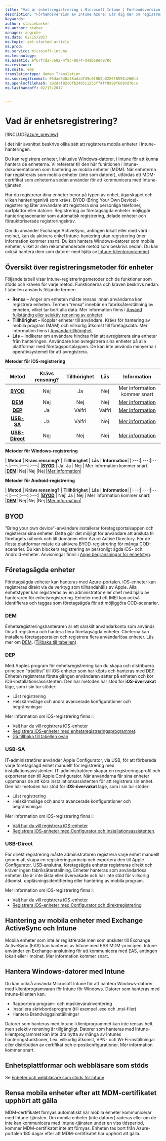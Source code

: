 ```yaml
---
title: "Vad är enhetsregistrering i Microsoft Intune | Förhandsversion av Intune Azure | Microsoft Docs"
description: "Förhandsversion av Intune Azure: Lär dig mer om registrering av iOS-, Android- och Windows-enheter."
keywords: 
author: staciebarker
ms.author: stabar
manager: angrobe
ms.date: 02/15/2017
ms.topic: get-started-article
ms.prod: 
ms.service: microsoft-intune
ms.technology: 
ms.assetid: 6f67fcd2-5682-4f9c-8d74-d4ab69dc978c
ms.reviewer: 
ms.suite: ems
translationtype: Human Translation
ms.sourcegitcommit: 08dad848a48adad7d9c6f0b5b3286f6550a266bd
ms.openlocfilehash: a92daf02c6fb2405c1255ff4ff8988f669dd76ce
ms.lasthandoff: 02/15/2017


---
```


# <a name="what-is-device-enrollment"></a>Vad är enhetsregistrering?
[!INCLUDE[azure_preview](../includes/azure_preview.md)]

I det här avsnittet beskrivs olika sätt att registrera mobila enheter i Intune-hanteringen.

Du kan registrera enheter, inklusive Windows-datorer, i Intune för att kunna hantera de enheterna. Vi refererar till den här funktionen i Intune-dokumentationen som hantering av mobila enheter (MDM). När enheterna har registrerats som mobila enheter (inte som datorer), utfärdas ett MDM-certifikat som enheterna sedan använder för att kommunicera med Intune-tjänsten. 

Hur du registrerar dina enheter beror på typen av enhet, ägarskapet och vilken hanteringsnivå som krävs. BYOD (Bring Your Own Device)-registrering låter användare att registrera sina personliga telefoner, surfplattor eller datorer. Registrering av företagsägda enheter möjliggör hanteringsscenarier som automatisk registrering, delade enheter och förauktoriserade registreringskrav.

Om du använder Exchange ActiveSync, antingen lokalt eller med värd i molnet, kan du aktivera enkel Intune-hantering utan registrering (mer information kommer snart). Du kan hantera Windows-datorer som mobila enheter, vilket är den rekommenderade metod som beskrivs nedan. Du kan också hantera dem som datorer med hjälp av [Intune-klientprogrammet](https://docs.microsoft.com/intune/deploy-use/manage-windows-pcs-with-microsoft-intune).


## <a name="overview-of-device-enrollment-methods"></a>Översikt över registreringsmetoder för enheter

Följande tabell visar Intune-registreringsmetoder och de funktioner som stöds och kraven för varje metod. Funktionerna och kraven beskrivs nedan. I tabellen används följande termer:

- **Rensa** – Anger om enheten måste rensas innan användarna kan registrera enheten. Termen ”rensa” innebär en fabriksåterställning av enheten, vilket tar bort alla data. Mer information finns i [Använd fullständig eller selektiv rensning av enheter](/intune-azure/manage-devices/use-full-or-selective-wipe-on-devices-using-microsoft-intune).
- **Tillhörighet** – Kopplar enheter till användare. Krävs för hantering av mobila program (MAM) och villkorlig åtkomst till företagsdata. Mer information finns i [Användartillhörighet](enroll-ios-devices-using-device-enrollment-program.md).
- **Lås** – Indikerar om användare hindras från att avregistrera sina enheter från hanteringen. Användare kan avregistrera sina enheter på alla plattformar med företagsportalappen. De kan inte använda menyerna i operativsystemet för att avregistrera.


**Metoder för iOS-registrering**

| **Metod** |    **Krävs rensning?** |    **Tillhörighet**    |    **Lås** | **Information** |
|:---:|:---:|:---:|:---:|:---:|
|**[BYOD](#byod)** | Nej|    Ja |    Nej | Mer information kommer snart|
|**[DEM](#dem)**|    Nej |Nej |Nej    | [Mer information](enroll-ios-devices-using-device-enrollment-program.md)|
|**[DEP](#dep)**|    Ja |    Valfri |    Valfri|[Mer information](enroll-ios-devices-using-device-enrollment-program.md)|
|**[USB-SA](#usb-sa)**|    Ja |    Valfri |    Nej| [Mer information](enroll-ios-devices-with-apple-configurator-and-setup-assistant.md)|
|**[USB-Direct](#usb-direct)**|    Nej |    Nej    | Nej|[Mer information](enroll-ios-devices-with-apple-configurator-and-direct-enrollment.md)|



**Metoder för Windows-registrering**

| **Metod** |    **Krävs rensning?** |    **Tillhörighet**    |    **Lås** | **Information**|
|:---:|:---:|:---:|:---:|:---:|:---:|
|**[BYOD](#byod)** | Ja|    Ja |    Nej | Mer information kommer snart|
|**[DEM](#dem)**|    Nej |Nej |Nej    |[Mer information](enroll-devices-using-device-enrollment-manager.md)|

**Metoder för Android-registrering**

| **Metod** |    **Krävs rensning?** |    **Tillhörighet**    |    **Lås** | **Information**|
|:---:|:---:|:---:|:---:|:---:|:---:|
|**[BYOD](#byod)** | Nej|    Ja |    Nej | Mer information kommer snart|
|**[DEM](#dem)**|    Nej |Nej |Nej    |[Mer information](enroll-ios-devices-using-device-enrollment-program.md)|


## <a name="byod"></a>BYOD
"Bring your own device"-användare installerar företagsportalsappen och registrerar sina enheter. Detta gör det möjligt för användare att ansluta till företagets nätverk och till domänen eller Azure Active Directory. För de flesta plattformar måste du aktivera BYOD-registrering för många COD-scenarier. Du kan blockera registrering av personligt ägda iOS- och Android-enheter. Anvisningar finns i [Ange begränsningar för enhetstyp](https://docs.microsoft.com/intune-azure/enroll-devices/set-enrollment-restrictions#set-device-type-restrictions).

## <a name="corporate-owned-devices"></a>Företagsägda enheter
Företagsägda enheter kan hanteras med Azure-portalen. iOS-enheter kan registreras direkt via de verktyg som tillhandahålls av Apple. Alla enhetstyper kan registreras av en administratör eller chef med hjälp av hanteraren för enhetsregistrering. Enheter med ett IMEI kan också identifieras och taggas som företagsägda för att möjliggöra COD-scenarier.

### <a name="dem"></a>DEM
Enhetsregistreringshanteraren är ett särskilt användarkonto som används för att registrera och hantera flera företagsägda enheter. Cheferna kan installera företagsportalen och registrera flera användarlösa enheter. Läs mer om [DEM](enroll-devices-using-device-enrollment-manager.md). ([Tillbaka till tabellen](#overview-of-device-enrollment-methods))

### <a name="dep"></a>DEP
Med Apples program för enhetsregistrering kan du skapa och distribuera principen “trådlöst” till iOS-enheter som har köpts och hanteras med DEP. Enheten registreras första gången användaren sätter på enheten och kör iOS-installationsassistenten. Den här metoden har stöd för **iOS-övervakat** läge, som i sin tur stöder:

  -    Låst registrering
  -    Helskärmsläge och andra avancerade konfigurationer och begränsningar

Mer information om iOS-registrering finns i:

- [Välj hur du vill registrera iOS-enheter](choose-ios-enrollment-method.md)
- [Registrera iOS-enheter med enhetsregistreringsprogrammet](enroll-ios-devices-using-device-enrollment-program.md). 
- [Gå tillbaka till tabellen ovan](#overview-of-device-enrollment-methods)

### <a name="usb-sa"></a>USB-SA
IT-administratörer använder Apple Configurator, via USB, för att förbereda varje företagsägd enhet manuellt för registrering med installationsassistenten. IT-administratören skapar en registreringsprofil och exporterar den till Apple Configurator. När användarna får sina enheter uppmanas de att köra installationsassistenten för att registrera sin enhet. Den här metoden har stöd för **iOS-övervakat** läge, som i sin tur stöder:
  -    Låst registrering
  -    Helskärmsläge och andra avancerade konfigurationer och begränsningar

Mer information om iOS-registrering finns i:

- [Välj hur du vill registrera iOS-enheter](choose-ios-enrollment-method.md)
- [Registrera iOS-enheter med Configurator och Installationsassistenten](enroll-ios-devices-with-apple-configurator-and-setup-assistant.md). 

### <a name="usb-direct"></a>USB-Direct
För direkt registrering måste administratören registrera varje enhet manuellt genom att skapa en registreringsprincip och exportera den till Apple Configurator. USB-anslutna, företagsägda enheter registreras direkt och kräver ingen fabriksåterställning. Enheter hanteras som användarlösa enheter. De är inte låsta eller övervakade och har inte stöd för villkorlig åtkomst, upplåsningsidentifiering eller hantering av mobila program. 

Mer information om iOS-registrering finns i:

- [Välj hur du vill registrera iOS-enheter](choose-ios-enrollment-method.md)
- [Registrera iOS-enheter med Configurator och direktregistrering](enroll-ios-devices-with-apple-configurator-and-direct-enrollment.md)

## <a name="mobile-device-management-with-exchange-activesync-and-intune"></a>Hantering av mobila enheter med Exchange ActiveSync och Intune
Mobila enheter som inte är registrerade men som ansluter till Exchange ActiveSync (EAS) kan hanteras av Intune med EAS MDM-principen. Intune använder en Exchange-anslutning för att kommunicera med EAS, antingen lokalt eller i molnet. Mer information kommer snart.


## <a name="windows-pc-management-with-intune"></a>Hantera Windows-datorer med Intune  
Du kan också använda Microsoft Intune för att hantera Windows-datorer med klientprogramvaran för Intune för Windows. Datorer som hanteras med Intune-klienten kan:

 - Rapportera program- och maskinvaruinventering
 - Installera skrivbordsprogram (till exempel .exe och .msi-filer)
 - Hantera Brandväggsinställningar

Datorer som hanteras med Intune-klientprogrammet kan inte rensas helt, men selektiv rensning är tillgängligt. Datorer som hanteras med Intune-klientprogrammet kan inte dra nytta av många av Intunes hanteringsfunktioner, t.ex. villkorlig åtkomst, VPN- och Wi-Fi-inställningar eller distribution av certifikat och e-postkonfigurationer. Mer information kommer snart.

## <a name="supported-device-platforms-and-browsers"></a>Enhetsplattformar och webbläsare som stöds

Se [Enheter och webbläsare som stöds för Intune](https://docs.microsoft.com/intune/get-started/supported-mobile-devices-and-computers)

## <a name="mobile-device-cleanup-after-mdm-certificate-expiration"></a>Rensa mobila enheter efter att MDM-certifikatet upphört att gälla

MDM-certifikatet förnyas automatiskt när mobila enheter kommunicerar med Intune-tjänsten. Om mobila enheter (inte datorer) raderas eller om de inte kan kommunicera med Intune-tjänsten under en viss tidsperiod, kommer MDM-certifikatet inte att förnyas. Enheten tas bort från Azure-portalen 180 dagar efter att MDM-certifikatet har upphört att gälla.


